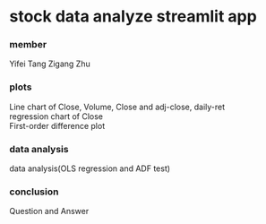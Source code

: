 
# stock data analyze streamlit app  
  
### member 
Yifei Tang   Zigang Zhu  
### plots
Line chart of Close, Volume, Close and adj-close, daily-ret<br>
regression chart of Close<br>
First-order difference plot<br>
### data analysis
data analysis(OLS regression and ADF test)    
### conclusion
Question and Answer    
